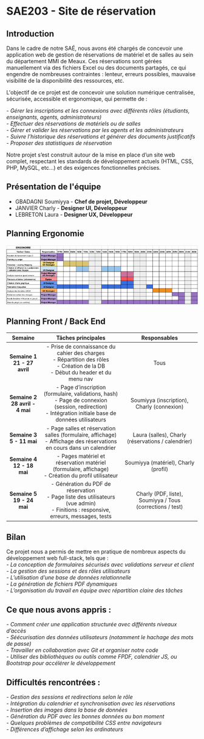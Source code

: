 # SAE203 - Site de réservation

## Introduction

Dans le cadre de notre SAÉ, nous avons été chargés de concevoir une application web de gestion de réservations de matériel et de salles au sein du département MMI de Meaux. Ces réservations sont gérées manuellement via des fichiers Excel ou des documents partagés, ce qui engendre de nombreuses contraintes : lenteur, erreurs possibles, mauvaise visibilité de la disponibilité des ressources, etc.

L'objectif de ce projet est de concevoir une solution numérique centralisée, sécurisée, accessible et ergonomique, qui permette de :

_- Gérer les inscriptions et les connexions avec différents rôles (étudiants, enseignants, agents, administrateurs)_<br>
_- Effectuer des réservations de matériels ou de salles_<br>
_- Gérer et valider les réservations par les agents et les administrateurs_<br>
_- Suivre l’historique des réservations et générer des documents justificatifs_<br>
_- Proposer des statistiques de réservation_

Notre projet s’est construit autour de la mise en place d’un site web complet, respectant les standards de développement actuels (HTML, CSS, PHP, MySQL, etc...) et des exigences fonctionnelles précises.

## Présentation de l'équipe

-   GBADAGNI Soumiyya - **Chef de projet, Développeur**
-   JANVIER Charly - **Designer UI, Développeur**
-   LEBRETON Laura - **Designer UX, Développeur**

## Planning Ergonomie

![Diagramme de Gantt](IMG/gantt.png)

## Planning Front / Back End

|            **Semaine**            |                                                                  **Tâches principales**                                                                   |                     **Responsables**                      |
| :-------------------------------: | :-------------------------------------------------------------------------------------------------------------------------------------------------------: | :-------------------------------------------------------: |
|  **Semaine 1<br>21 - 27 avril**   |            - Prise de connaissance du cahier des charges<br>- Répartition des rôles<br>- Création de la DB<br>- Début du header et du menu nav            |                           Tous                            |
| **Semaine 2<br>28 avril - 4 mai** | - Page d’inscription (formulaire, validations, hash)<br>- Page de connexion (session, redirection)<br>- Intégration initiale base de données utilisateurs |        Soumiyya (inscription), Charly (connexion)         |
|    **Semaine 3<br>5 - 11 mai**    |                 - Page salles et réservation salles (formulaire, affichage)<br>- Affichage des réservations en cours dans un calendrier                  |              Laura (salles), Charly (réservations / calendrier)              |
|   **Semaine 4<br>12 - 18 mai**    |                  - Pages matériel et réservation matériel (formulaire, affichage)<br>- Création du profil utilisateur                  |  Soumiyya (matériel), Charly (profil)  |
|   **Semaine 5<br>19 - 24 mai**    |           - Génération du PDF de réservation<br>- Page liste des utilisateurs (vue admin)<br>- Finitions : responsive, erreurs, messages, tests           | Charly (PDF, liste), Soumiyya / Tous (corrections / test) |

## Bilan

Ce projet nous a permis de mettre en pratique de nombreux aspects du développement web full-stack, tels que :<br>
_- La conception de formulaires sécurisés avec validations serveur et client_<br>
_- La gestion des sessions et des rôles utilisateurs_<br>
_- L’utilisation d’une base de données relationnelle_<br>
_- La génération de fichiers PDF dynamiques_<br>
_- L’organisation du travail en équipe avec répartition claire des tâches_<br>

## Ce que nous avons appris :

_- Comment créer une application structurée avec différents niveaux d’accès_<br>
_- Séécurisation des données utilisateurs (notamment le hachage des mots de passe)_<br>
_- Travailler en collaboration avec Git et organiser notre code_<br>
_- Utiliser des bibliothèques ou outils comme FPDF, calendrier JS, ou Bootstrap pour accélérer le développement_<br>

## Difficultés rencontrées :

_- Gestion des sessions et redirections selon le rôle_<br>
_- Intégration du calendrier et synchronisation avec les réservations_<br>
_- Insertion des images dans la base de données_<br>
_- Génération du PDF avec les bonnes données au bon moment_<br>
_- Quelques problèmes de compatibilité CSS entre navigateurs_<br>
_- Différences d’affichage selon les ordinateurs_<br>
